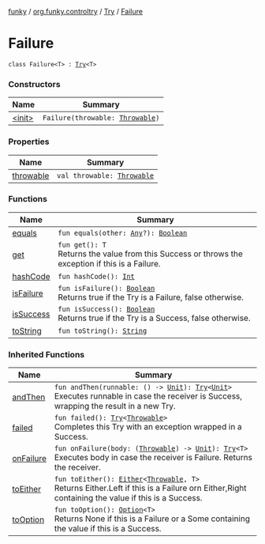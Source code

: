 [funky](../../../index.md) / [org.funky.controltry](../../index.md) / [Try](../index.md) / [Failure](.)

# Failure

`class Failure<T> : `[`Try`](../index.md)`<T>`

### Constructors

| Name | Summary |
|---|---|
| [&lt;init&gt;](-init-.md) | `Failure(throwable: `[`Throwable`](https://kotlinlang.org/api/latest/jvm/stdlib/kotlin/-throwable/index.html)`)` |

### Properties

| Name | Summary |
|---|---|
| [throwable](throwable.md) | `val throwable: `[`Throwable`](https://kotlinlang.org/api/latest/jvm/stdlib/kotlin/-throwable/index.html) |

### Functions

| Name | Summary |
|---|---|
| [equals](equals.md) | `fun equals(other: `[`Any`](https://kotlinlang.org/api/latest/jvm/stdlib/kotlin/-any/index.html)`?): `[`Boolean`](https://kotlinlang.org/api/latest/jvm/stdlib/kotlin/-boolean/index.html) |
| [get](get.md) | `fun get(): T`<br>Returns the value from this Success or throws the exception if this is a Failure. |
| [hashCode](hash-code.md) | `fun hashCode(): `[`Int`](https://kotlinlang.org/api/latest/jvm/stdlib/kotlin/-int/index.html) |
| [isFailure](is-failure.md) | `fun isFailure(): `[`Boolean`](https://kotlinlang.org/api/latest/jvm/stdlib/kotlin/-boolean/index.html)<br>Returns true if the Try is a Failure, false otherwise. |
| [isSuccess](is-success.md) | `fun isSuccess(): `[`Boolean`](https://kotlinlang.org/api/latest/jvm/stdlib/kotlin/-boolean/index.html)<br>Returns true if the Try is a Success, false otherwise. |
| [toString](to-string.md) | `fun toString(): `[`String`](https://kotlinlang.org/api/latest/jvm/stdlib/kotlin/-string/index.html) |

### Inherited Functions

| Name | Summary |
|---|---|
| [andThen](../and-then.md) | `fun andThen(runnable: () -> `[`Unit`](https://kotlinlang.org/api/latest/jvm/stdlib/kotlin/-unit/index.html)`): `[`Try`](../index.md)`<`[`Unit`](https://kotlinlang.org/api/latest/jvm/stdlib/kotlin/-unit/index.html)`>`<br>Executes runnable in case the receiver is Success, wrapping the result in a new Try. |
| [failed](../failed.md) | `fun failed(): `[`Try`](../index.md)`<`[`Throwable`](https://kotlinlang.org/api/latest/jvm/stdlib/kotlin/-throwable/index.html)`>`<br>Completes this Try with an exception wrapped in a Success. |
| [onFailure](../on-failure.md) | `fun onFailure(body: (`[`Throwable`](https://kotlinlang.org/api/latest/jvm/stdlib/kotlin/-throwable/index.html)`) -> `[`Unit`](https://kotlinlang.org/api/latest/jvm/stdlib/kotlin/-unit/index.html)`): `[`Try`](../index.md)`<T>`<br>Executes body in case the receiver is Failure. Returns the receiver. |
| [toEither](../to-either.md) | `fun toEither(): `[`Either`](../../../org.funky.either/-either/index.md)`<`[`Throwable`](https://kotlinlang.org/api/latest/jvm/stdlib/kotlin/-throwable/index.html)`, T>`<br>Returns Either.Left if this is a Failure orn Either,Right containing the value if this is a Success. |
| [toOption](../to-option.md) | `fun toOption(): `[`Option`](../../../org.funky.option/-option/index.md)`<T>`<br>Returns None if this is a Failure or a Some containing the value if this is a Success. |
